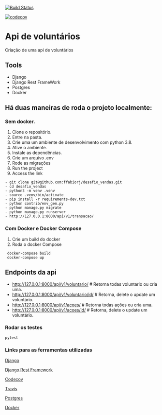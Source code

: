 [![Build Status](https://travis-ci.com/ffabiorj/desafio_vendas.svg?branch=master)](https://travis-ci.com/ffabiorj/voluntario_app)

[![codecov](https://codecov.io/gh/ffabiorj/desafio_vendas/branch/master/graph/badge.svg)](https://codecov.io/gh/ffabiorj/voluntario_app)

# Api de voluntários

Criação de uma api de voluntários

## Tools

- Django
- Django Rest FrameWork
- Postgres
- Docker

## Há duas maneiras de roda o projeto localmente:

### Sem docker.

1. Clone o repositório.
2. Entre na pasta.
3. Crie uma um ambiente de desenvolvimento com python 3.8.
4. Ative o ambiente.
5. Instale as dependências.
6. Crie um arquivo .env
7. Rode as migrações
8. Run the project
9. Access the link

```
- git clone git@github.com:ffabiorj/desafio_vendas.git
- cd desafio_vendas
- python3 -m venv .venv
- source .venv/bin/activate
- pip install -r requirements-dev.txt
- python contrib/env_gen.py
- python manage.py migrate
- python manage.py runserver
- http://127.0.0.1:8000/api/v1/transacao/
```

### Com Docker e Docker Compose

1. Crie um build do docker
2. Roda o docker Compose

```
 docker-compose build
 docker-compose up
```

## Endpoints da api

- http://127.0.0.1:8000/api/v1/voluntario/ # Retorna todas voluntario ou cria uma.
- http://127.0.0.1:8000/api/v1/voluntario/id/ # Retorna, delete o update um voluntário.
- http://127.0.0.1:8000/api/v1/acoes/ # Retorna todas ações ou cria uma.
- http://127.0.0.1:8000/api/v1/acoes/id/ # Retorna, delete o update um voluntário.

### Rodar os testes

```
pytest
```

### Links para as ferramentas utilizadas

[Django](https://docs.djangoproject.com/)

[Django Rest Framework](https://www.django-rest-framework.org/)

[Codecov](https://codecov.io/)

[Travis](https://travis-ci.com/)

[Postgres](https://www.postgresql.org/)

[Docker](https://www.docker.com/)
